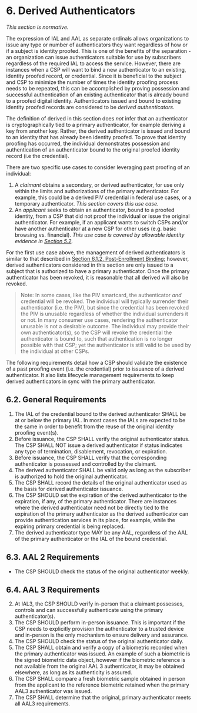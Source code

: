 <a name="sec6"></a>

<div class="breaker"></div>

# <a name="derived-authN"></a> 6. Derived Authenticators

_This section is normative._

The expression of IAL and AAL as separate ordinals allows organizations to issue any type or number of authenticators they want regardless of how or if a subject is identity proofed.  This is one of the benefits of the separation - an organization can issue authenticators suitable for use by subscribers regardless of the required IAL to access the service.  However, there are instances when a CSP will want to bind a new authenticator to an existing, identity proofed record, or credential. Since it is beneficial to the subject and CSP to minimize the number of times the identity proofing process needs to be repeated, this can be accomplished by proving possession and successful authentication of an existing authenticator that is already bound to a proofed digital identity. Authenticators issued and bound to existing identity proofed records are considered to be *derived authenticators*.

The definition of derived in this section does *not* infer that an authenticator is cryptographically tied to a primary authenticator, for example deriving a key from another key.  Rather, the derived authenticator is issued and bound to an identity that has already been identity proofed.  To prove that identity proofing has occurred, the individual demonstrates possession and authentication of an authenticator bound to the original proofed identity record (i.e the credential). 

There are two specific use cases to consider leveraging past proofing of an individual:

1. A _claimant_ obtains a secondary, or derived authenticator, for use only within the limits and authorizations of the primary authenticator.  For example, this could be a derived PIV credential in federal use cases, or a temporary authenticator. *This section covers this use case.*
2. An _applicant_ seeks to obtain an authenticator, bound to a proofed identity, from a CSP that did not proof the individual or issue the original authenticator. For example, if an applicant wants to switch CSPs and/or have another authenticator at a new CSP for other uses (e.g. basic browsing vs. financial). *This use case is covered by allowable identity evidence in [Section 5.2](#validate).*

For the first use case above, the management of derived authenticators is similar to that described in [Section 6.1.2. Post-Enrollment Binding](https://pages.nist.gov/800-63-3/sp800-63b.html#post-enroll-bind); however, derived authenticators considered in this section are only issued to a subject that is authorized to have a primary authenticator.  Once the primary authenticator has been revoked, it is reasonable that all derived will also be revoked.

> Note: In some cases, like the PIV smartcard, the authenticator _and_ credential will be revoked.  The individual will typically surrender their authenticator (i.e. the PIV), but since the credential has been revoked the PIV is unusable regardless of whether the individual surrenders it or not.  In many consumer use cases, rendering the authenticator unusable is not a desirable outcome. The individual may provide their own authenticator(s), so the CSP will revoke the credential the authenticator is bound to, such that authentication is no longer possible with that CSP; yet the authenticator is still valid to be used by the individual at other CSPs. 

The following requirements detail how a CSP should validate the existence of a past proofing event (i.e. the credential) prior to issuance of a derived authenticator.  It also lists lifecycle management requirements to keep derived authenticators in sync with the primary authenticator.


## 6.2. General Requirements


1. The IAL of the credential bound to the derived authenticator SHALL be at or below the primary IAL. In most cases the IALs are expected to be the same in order to benefit from the reuse of the original identity proofing event(s). 
1. Before issuance, the CSP SHALL verify the original authenticator status. The CSP SHALL NOT issue a derived authenticator if status indicates any type of termination, disablement, revocation, or expiration.
2. Before issuance, the CSP SHALL verify that the corresponding authenticator is possessed and controlled by the claimant.  
3. The derived authenticator SHALL be valid only as long as the subscriber is authorized to hold the original authenticator.
4. The CSP SHALL record the details of the original authenticator used as the basis for derived authenticator issuance. 
5. The CSP SHOULD set the expiration of the derived authenticator to the expiration, if any, of the primary authenticator. There are instances where the derived authenticator need not be directly tied to the expiration of the primary authenticator as the derived authenticator can provide authentication services in its place, for example, while the expiring primary credential is being replaced.
6. The derived authenticator type MAY be any AAL, regardless of the AAL of the primary authenticator or the IAL of the bound credential.  


## 6.3. AAL 2 Requirements

- The CSP SHOULD check the status of the original authenticator weekly. 


## <a name="dc-ial3"></a>6.4. AAL 3 Requirements
2. At IAL3, the CSP SHOULD verify in-person that a claimant possesses, controls and can successfully authenticate using the primary authenticator(s). 
1.  The CSP SHOULD perform in-person issuance. This is important if the CSP needs to explicitly provision the authenticator to a trusted device and in-person is the only mechanism to ensure delivery and assurance.
2. The CSP SHOULD check the status of the original authenticator daily.
3. The CSP SHALL obtain and verify a copy of a biometric recorded when the primary authenticator was issued. An example of such a biometric is the signed biometric data object, however if the biometric reference is not available from the original AAL 3 authenticator, it may be obtained elsewhere, as long as its authenticity is assured.
4. The CSP SHALL compare a fresh biometric sample obtained in person from the applicant to the reference biometric retained when the primary AAL3 authenticator was issued.
5. The CSP SHALL determine that the original, primary authenticator meets all AAL3 requirements.

